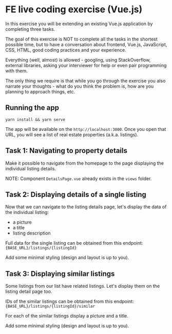# FE live coding exercise (Vue.js)

In this exercise you will be extending an existing Vue.js application by completing three tasks.

The goal of this exercise is NOT to complete all the tasks in the shortest possible time, but to have a conversation about frontend, Vue.js, JavaScript, CSS, HTML, good coding practices and your experience.

Everything (well, almost) is allowed - googling, using StackOverflow, external libraries, asking your interviewer for help or even pair programming with them.

The only thing we require is that while you go through the exercise you also narrate your thoughts - what do you think the problem is, how are you planning to approach things, etc. 

## Running the app

`yarn install && yarn serve`

The app will be available on the `http://localhost:3000`.
Once you open that URL, you will see a list of real estate properties (a.k.a. listings).

## Task 1: Navigating to property details

Make it possible to navigate from the homepage to the page displaying the individual listing details.

NOTE: Component `DetailsPage.vue` already exists in the `views` folder.

## Task 2: Displaying details of a single listing

Now that we can navigate to the listing details page, let's display the data of the individual listing:
- a picture
- a title
- listing description

Full data for the single listing can be obtained from this endpoint: `{BASE_URL}/listings/{listingId}`

Add some minimal styling (design and layout is up to you).

## Task 3: Displaying similar listings

Some listings from our list have related listings. Let's display them on the listing detail page too. 

IDs of the similar listings can be obtained from this endpoint: `{BASE_URL}/listings/{listingId}/similar`

For each of the similar listings display a picture and a title.

Add some minimal styling (design and layout is up to you).
